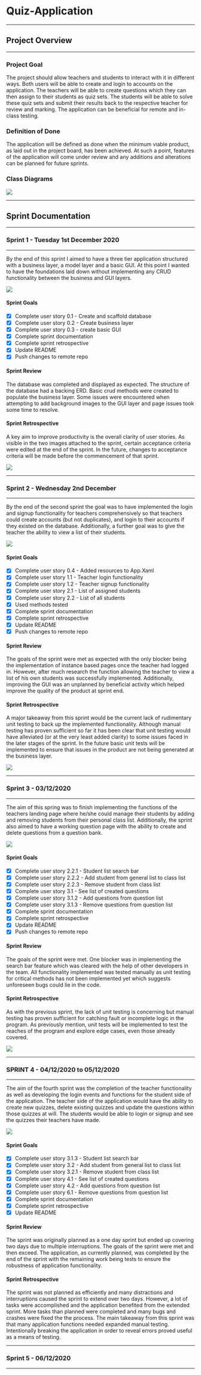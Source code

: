 # Quiz-Application

---

## Project Overview

---

### Project Goal

The project should allow teachers and students to interact with it in different ways. Both users will be able to create and login to accounts on the application. The teachers will be able to create questions which they can then assign to their students as quiz sets. The students will be able to solve these quiz sets and submit their results back to the respective teacher for review and marking. The application can be beneficial for remote and in-class testing.



### Definition of Done

The application will be defined as done when the minimum viable product, as laid out in the project board, has been achieved. At such a point, features of the application will come under review and any additions and alterations can be planned for future sprints.



### Class Diagrams

![](https://raw.githubusercontent.com/Leonard-Atorough/QuizApplication/Dev/Kanban%20pictures/Class%20Diagram.PNG)

---



## Sprint Documentation

---



### Sprint 1 - Tuesday 1st December 2020

---

By the end of this sprint I aimed to have a three tier application structured with a business layer, a model layer and a basic GUI. At this point I wanted to have the foundations laid down without implementing any CRUD functionality between the business and GUI layers.

![](https://raw.githubusercontent.com/Leonard-Atorough/QuizApplication/Dev/Kanban%20pictures/SprintOne%20start.PNG)



#### Sprint Goals

- [x] Complete user story 0.1 - Create and scaffold database
- [x] Complete user story 0.2  - Create business layer
- [x] Complete user story 0.3 - create basic GUI
- [x] Complete sprint documentation
- [x] Complete sprint retrospective
- [x] Update README
- [x] Push changes to remote repo

#### Sprint Review

The database was completed and displayed as expected. The structure of the database had a backing ERD. Basic crud methods were created to populate the business layer. Some issues were encountered when attempting to add background images to the GUI layer and page issues took some time to resolve.

#### Sprint Retrospective

A key aim to improve productivity is the overall clarity of user stories. As visible in the two images attached to the sprint, certain acceptance criteria were edited at the end of the sprint. In the future, changes to acceptance criteria will be made before the commencement of that sprint.

![](https://raw.githubusercontent.com/Leonard-Atorough/QuizApplication/Dev/Kanban%20pictures/SprintOne%20end.PNG)

---



### Sprint 2 - Wednesday 2nd December

---

By the end of the second sprint the goal was to have implemented the login and signup functionality for teachers comprehensively so that teachers could create accounts (but not duplicates), and login to their accounts if they existed on the database. Additionally, a further goal was to give the teacher the ability to view a list of their students.

![](https://raw.githubusercontent.com/Leonard-Atorough/QuizApplication/Dev/Kanban%20pictures/SprintTwo%20start.PNG)

#### Sprint Goals

- [x] Complete user story 0.4 - Added resources to App.Xaml
- [x] Complete user story 1.1 - Teacher login functionality
- [x] Complete user story  1.2 - Teacher signup functionality
- [x] Complete user story 2.1 - List of assigned students
- [x] Complete user story 2.2 - List of all students
- [x] Used methods tested
- [x] Complete sprint documentation
- [x] Complete sprint retrospective
- [x] Update README
- [x] Push changes to remote repo

#### Sprint Review

The goals of the sprint were met as expected with the only blocker being the implementation of instance based pages once the teacher had logged in. However, after much research the function allowing the teacher to view a list of his own students was successfully implemented. Additionally, improving the GUI was an unplanned by beneficial activity which helped improve the quality of the product at sprint end.

#### Sprint Retrospective

A major takeaway from this sprint would be the current lack of rudimentary unit testing to back up the implemented functionality. Although manual testing has proven sufficient so far it has been clear that unit testing would have alleviated (or at the very least added clarity) to some issues faced in the later stages of the sprint. In the future basic unit tests will be implemented to ensure that issues in the product are not being generated at the business layer.

![](https://raw.githubusercontent.com/Leonard-Atorough/QuizApplication/Dev/Kanban%20pictures/SprintTwo%20end.PNG)

---



### Sprint 3 - 03/12/2020

---

The aim of this spring was to finish implementing the functions of the teachers landing page where he/she could manage their students by adding and removing students from their personal class list. Additionally, the sprint also aimed to have a working question page with the ability to create and delete questions from a question bank.

![](https://raw.githubusercontent.com/Leonard-Atorough/QuizApplication/Dev/Kanban%20pictures/SprintThree%20start.PNG)

#### Sprint Goals

- [x] Complete user story 2.2.1 - Student list search bar
- [x] Complete user story 2.2.2 - Add student from general list to class list
- [x] Complete user story  2.2.3 - Remove student from class list
- [x] Complete user story 3.1 - See list of created questions
- [x] Complete user story 3.1.2 - Add questions from question list
- [x] Complete user story 3.1.3 - Remove questions from question list
- [x] Complete sprint documentation
- [x] Complete sprint retrospective
- [x] Update README
- [x] Push changes to remote repo

#### Sprint Review

The goals of the sprint were met. One blocker was in implementing the search bar feature which was cleared with the help of other developers in the team. All functionality implemented was tested manually as unit testing for critical methods has not been implemented yet which suggests unforeseen bugs could lie in the code.

#### Sprint Retrospective

As with the previous sprint, the lack of unit testing is concerning but manual testing has proven sufficient for catching fault or incomplete logic in the program. As previously mention, unit tests will be implemented to test the reaches of the program and explore edge cases, even those already covered.

![](https://raw.githubusercontent.com/Leonard-Atorough/QuizApplication/Dev/Kanban%20pictures/SprintThree%20end.PNG)

---



### SPRINT 4 - 04/12/2020 to 05/12/2020

---

The aim of the fourth sprint was the completion of the teacher functionality as well as developing the login events and functions for the student side of the application. The teacher side of the application would have the ability to create new quizzes, delete existing quizzes and update the questions within those quizzes at will. The students would be able to login or signup and see the quizzes their teachers have made.

![](https://raw.githubusercontent.com/Leonard-Atorough/QuizApplication/Dev/Kanban%20pictures/SprintFour%20start.PNG)



#### Sprint Goals

- [x] Complete user story 3.1.3 - Student list search bar
- [x] Complete user story 3.2 - Add student from general list to class list
- [x] Complete user story  3.2.1 - Remove student from class list
- [x] Complete user story 4.1 - See list of created questions
- [x] Complete user story 4.2 - Add questions from question list
- [x] Complete user story 6.1 - Remove questions from question list
- [x] Complete sprint documentation
- [x] Complete sprint retrospective
- [x] Update README

#### Sprint Review

The sprint was originally planned as a one day sprint but ended up covering two days due to multiple interruptions. The goals of the sprint were met and then exceed. The application, as currently planned, was completed by the end of the sprint with the remaining work being tests to ensure the robustness of application functionality.

#### Sprint Retrospective

The sprint was not planned as efficiently and many distractions and interruptions caused the sprint to extend over two days. However, a lot of tasks were accomplished and the application benefited from the extended sprint. More tasks than planned were completed and many bugs and crashes were fixed the the process. The main takeaway from this sprint was that many application functions needed expanded manual testing. Intentionally breaking the application in order to reveal errors proved useful as a means of testing.

---



### Sprint 5 - 06/12/2020

---

